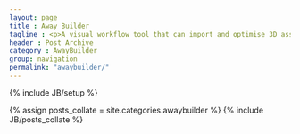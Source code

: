 ```yaml
---
layout: page
title : Away Builder
tagline : <p>A visual workflow tool that can import and optimise 3D assets from a variety of sources. Away Builder allows you to live preview all aspects of a 3D scene, create new scene setups and adjust a multitude of settings and parameters. The final result is saved as an <a href="/awdformat">AWD file</a> optimised for production use in an Away3D project.</p><p>To find out more on Away Builder, please visit our <a href="/awaybuilder/about/">About page</a> or try it out for yourself with our <a href="/awaybuilder/AwayBuilderApplication.html">live tool</a> version</p>
header : Post Archive
category : AwayBuilder
group: navigation
permalink: "awaybuilder/"
---
```

{% include JB/setup %}

{% assign posts_collate = site.categories.awaybuilder %}
{% include JB/posts_collate %}

